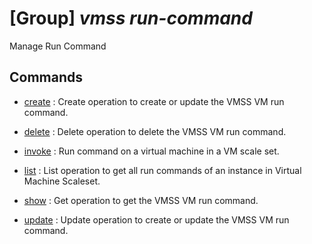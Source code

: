 # [Group] _vmss run-command_

Manage Run Command

## Commands

- [create](/Commands/vmss/run-command/_create.md)
: Create operation to create or update the VMSS VM run command.

- [delete](/Commands/vmss/run-command/_delete.md)
: Delete operation to delete the VMSS VM run command.

- [invoke](/Commands/vmss/run-command/_invoke.md)
: Run command on a virtual machine in a VM scale set.

- [list](/Commands/vmss/run-command/_list.md)
: List operation to get all run commands of an instance in Virtual Machine Scaleset.

- [show](/Commands/vmss/run-command/_show.md)
: Get operation to get the VMSS VM run command.

- [update](/Commands/vmss/run-command/_update.md)
: Update operation to create or update the VMSS VM run command.
